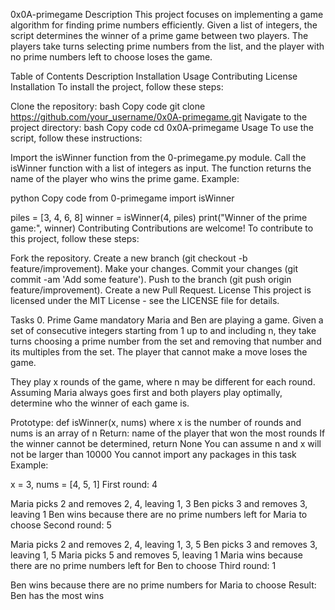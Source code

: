 0x0A-primegame
Description
This project focuses on implementing a game algorithm for finding prime numbers efficiently. Given a list of integers, the script determines the winner of a prime game between two players. The players take turns selecting prime numbers from the list, and the player with no prime numbers left to choose loses the game.

Table of Contents
Description
Installation
Usage
Contributing
License
Installation
To install the project, follow these steps:

Clone the repository:
bash
Copy code
git clone https://github.com/your_username/0x0A-primegame.git
Navigate to the project directory:
bash
Copy code
cd 0x0A-primegame
Usage
To use the script, follow these instructions:

Import the isWinner function from the 0-primegame.py module.
Call the isWinner function with a list of integers as input.
The function returns the name of the player who wins the prime game.
Example:

python
Copy code
from 0-primegame import isWinner

piles = [3, 4, 6, 8]
winner = isWinner(4, piles)
print("Winner of the prime game:", winner)
Contributing
Contributions are welcome! To contribute to this project, follow these steps:

Fork the repository.
Create a new branch (git checkout -b feature/improvement).
Make your changes.
Commit your changes (git commit -am 'Add some feature').
Push to the branch (git push origin feature/improvement).
Create a new Pull Request.
License
This project is licensed under the MIT License - see the LICENSE file for details.

Tasks
0. Prime Game
mandatory
Maria and Ben are playing a game. Given a set of consecutive integers starting from 1 up to and including n, they take turns choosing a prime number from the set and removing that number and its multiples from the set. The player that cannot make a move loses the game.

They play x rounds of the game, where n may be different for each round. Assuming Maria always goes first and both players play optimally, determine who the winner of each game is.

Prototype: def isWinner(x, nums)
where x is the number of rounds and nums is an array of n
Return: name of the player that won the most rounds
If the winner cannot be determined, return None
You can assume n and x will not be larger than 10000
You cannot import any packages in this task
Example:

x = 3, nums = [4, 5, 1]
First round: 4

Maria picks 2 and removes 2, 4, leaving 1, 3
Ben picks 3 and removes 3, leaving 1
Ben wins because there are no prime numbers left for Maria to choose
Second round: 5

Maria picks 2 and removes 2, 4, leaving 1, 3, 5
Ben picks 3 and removes 3, leaving 1, 5
Maria picks 5 and removes 5, leaving 1
Maria wins because there are no prime numbers left for Ben to choose
Third round: 1

Ben wins because there are no prime numbers for Maria to choose
Result: Ben has the most wins
